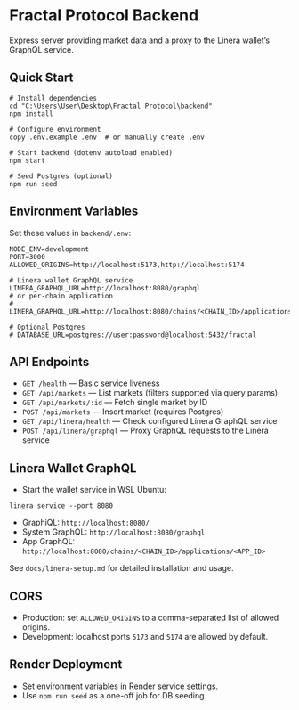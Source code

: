 # Fractal Protocol Backend

Express server providing market data and a proxy to the Linera wallet’s GraphQL service.

## Quick Start

```
# Install dependencies
cd "C:\Users\User\Desktop\Fractal Protocol\backend"
npm install

# Configure environment
copy .env.example .env  # or manually create .env

# Start backend (dotenv autoload enabled)
npm start

# Seed Postgres (optional)
npm run seed
```

## Environment Variables
Set these values in `backend/.env`:

```
NODE_ENV=development
PORT=3000
ALLOWED_ORIGINS=http://localhost:5173,http://localhost:5174

# Linera wallet GraphQL service
LINERA_GRAPHQL_URL=http://localhost:8080/graphql
# or per-chain application
# LINERA_GRAPHQL_URL=http://localhost:8080/chains/<CHAIN_ID>/applications/<APP_ID>

# Optional Postgres
# DATABASE_URL=postgres://user:password@localhost:5432/fractal
```

## API Endpoints
- `GET /health` — Basic service liveness
- `GET /api/markets` — List markets (filters supported via query params)
- `GET /api/markets/:id` — Fetch single market by ID
- `POST /api/markets` — Insert market (requires Postgres)
- `GET /api/linera/health` — Check configured Linera GraphQL service
- `POST /api/linera/graphql` — Proxy GraphQL requests to the Linera service

## Linera Wallet GraphQL
- Start the wallet service in WSL Ubuntu:

```
linera service --port 8080
```

- GraphiQL: `http://localhost:8080/`
- System GraphQL: `http://localhost:8080/graphql`
- App GraphQL: `http://localhost:8080/chains/<CHAIN_ID>/applications/<APP_ID>`

See `docs/linera-setup.md` for detailed installation and usage.

## CORS
- Production: set `ALLOWED_ORIGINS` to a comma-separated list of allowed origins.
- Development: localhost ports `5173` and `5174` are allowed by default.

## Render Deployment
- Set environment variables in Render service settings.
- Use `npm run seed` as a one-off job for DB seeding.